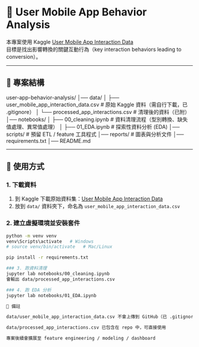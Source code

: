 # 📱 User Mobile App Behavior Analysis

本專案使用 Kaggle [User Mobile App Interaction Data](https://www.kaggle.com/datasets/xxx)  
目標是找出影響轉換的關鍵互動行為（key interaction behaviors leading to conversion）。

---

## 📂 專案結構
user-app-behavior-analysis/
│── data/
│ ├── user_mobile_app_interaction_data.csv # 原始 Kaggle 資料（需自行下載，已 .gitignore）
│ └── processed_app_interactions.csv # 清理後的資料（已附）
│── notebooks/
│ ├── 00_cleaning.ipynb # 資料清理流程（型別轉換、缺失值處理、異常值處理）
│ ├── 01_EDA.ipynb # 探索性資料分析 (EDA)
│── scripts/ # 預留 ETL / feature 工具程式
│── reports/ # 圖表與分析文件
│── requirements.txt
│── README.md

---

## 🚀 使用方式
### 1. 下載資料
1. 到 Kaggle 下載原始資料集：[User Mobile App Interaction Data](https://www.kaggle.com/datasets/mohamedmoslemani/user-mobile-app-interaction-data)  
2. 放到 `data/` 資料夾下，命名為 `user_mobile_app_interaction_data.csv`

### 2. 建立虛擬環境並安裝套件
```bash
python -m venv venv
venv\Scripts\activate   # Windows
# source venv/bin/activate   # Mac/Linux

pip install -r requirements.txt

### 3. 跑資料清理
jupyter lab notebooks/00_cleaning.ipynb
會輸出 data/processed_app_interactions.csv

### 4. 跑 EDA 分析
jupyter lab notebooks/01_EDA.ipynb

📝 備註

data/user_mobile_app_interaction_data.csv 不會上傳到 GitHub（已 .gitignore），需自行下載

data/processed_app_interactions.csv 已包含在 repo 中，可直接使用

專案後續會擴展至 feature engineering / modeling / dashboard